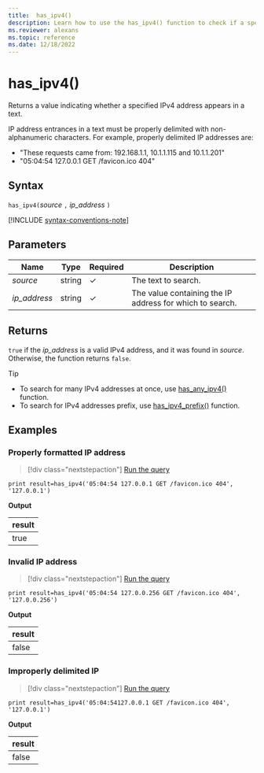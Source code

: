 ```yaml
---
title:  has_ipv4()
description: Learn how to use the has_ipv4() function to check if a specified IPv4 address appears in the text.
ms.reviewer: alexans
ms.topic: reference
ms.date: 12/18/2022
---
```

# has_ipv4()

Returns a value indicating whether a specified IPv4 address appears in a text.

IP address entrances in a text must be properly delimited with non-alphanumeric characters. For example, properly delimited IP addresses are:

* "These requests came from: 192.168.1.1, 10.1.1.115 and 10.1.1.201"
* "05:04:54 127.0.0.1 GET /favicon.ico 404"

## Syntax

`has_ipv4(`*source* `,` *ip_address* `)`

[!INCLUDE [syntax-conventions-note](../../includes/syntax-conventions-note.md)]

## Parameters

| Name | Type | Required | Description |
|--|--|--|--|
| *source* | string | &check; | The text to search.|
| *ip_address* | string | &check; | The value containing the IP address for which to search.|

## Returns

`true` if the *ip_address* is a valid IPv4 address, and it was found in *source*. Otherwise, the function returns `false`.

> [!TIP]
>
> * To search for many IPv4 addresses at once, use [has_any_ipv4()](has-any-ipv4-function.md) function.
> * To search for IPv4 addresses prefix, use [has_ipv4_prefix()](has-ipv4-prefix-function.md) function.

## Examples

### Properly formatted IP address

> [!div class="nextstepaction"]
> <a href="https://dataexplorer.azure.com/clusters/help/databases/Samples?query=H4sIAAAAAAAAAysoyswrUShKLS7NKbHNSCyOzywoM9FQNzC1MjCxMjVRMDQy1zMAQkMFd9cQBf20xLLM5Pw8PSChYGJgoq6joA5Xoa4JAIl8hqBNAAAA" target="_blank">Run the query</a>

```kusto
print result=has_ipv4('05:04:54 127.0.0.1 GET /favicon.ico 404', '127.0.0.1')
```

**Output**

|result|
|--|
|true|

### Invalid IP address

> [!div class="nextstepaction"]
> <a href="https://dataexplorer.azure.com/clusters/help/databases/Samples?query=H4sIAAAAAAAAAysoyswrUShKLS7NKbHNSCyOzywoM9FQNzC1MjCxMjVRMDQy1zMAQiNTMwV31xAF/bTEsszk/Dw9IKFgYmCirqOgjqRGXRMAk108LFEAAAA=" target="_blank">Run the query</a>

```kusto
print result=has_ipv4('05:04:54 127.0.0.256 GET /favicon.ico 404', '127.0.0.256')
```

**Output**

|result|
|--|
|false|

### Improperly delimited IP

> [!div class="nextstepaction"]
> <a href="https://dataexplorer.azure.com/clusters/help/databases/Samples?query=H4sIAAAAAAAAAysoyswrUShKLS7NKbHNSCyOzywoM9FQNzC1MjCxMjUxNDLXMwBCQwV31xAF/bTEsszk/Dw9IKFgYmCirqOgDlehrgkAPqxiHkwAAAA=" target="_blank">Run the query</a>

```kusto
print result=has_ipv4('05:04:54127.0.0.1 GET /favicon.ico 404', '127.0.0.1')
```

**Output**

|result|
|--|
|false|
